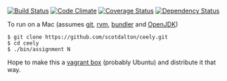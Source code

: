 [![Build Status](https://api.travis-ci.org/scotdalton/ceely.png?branch=master)](https://travis-ci.org/scotdalton/ceely)
[![Code Climate](https://codeclimate.com/github/scotdalton/ceely.png)](https://codeclimate.com/github/scotdalton/ceely)
[![Coverage Status](https://coveralls.io/repos/scotdalton/ceely/badge.png?branch=master)](https://coveralls.io/r/scotdalton/ceely)
[![Dependency Status](https://gemnasium.com/scotdalton/ceely.png)](https://gemnasium.com/scotdalton/ceely)

To run on a Mac
(assumes [git](http://git-scm.com/), 
[rvm](http://rvm.io), [bundler](http://bundler.io/) and
[OpenJDK](http://openjdk.java.net/))

    $ git clone https://github.com/scotdalton/ceely.git
    $ cd ceely
    $ ./bin/assignment N

Hope to make this a [vagrant box](http://www.vagrantup.com/)
(probably Ubuntu) and distribute it that way.
